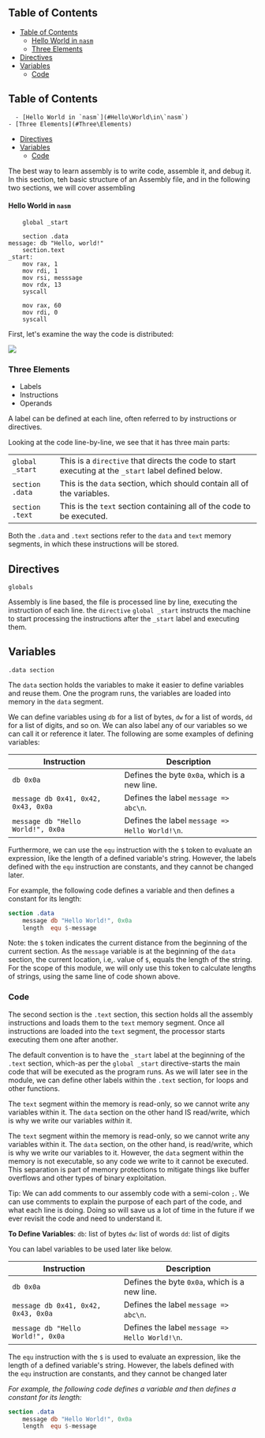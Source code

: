 ## Table of Contents

  - [Table of Contents](#Table\of\Contents)
      - [Hello World in `nasm`](#Hello\World\in\`nasm`)
    - [Three Elements](#Three\Elements)
  - [Directives](#Directives)
  - [Variables](#Variables)
    - [Code](#Code)

## Table of Contents

      - [Hello World in `nasm`](#Hello\World\in\`nasm`)
    - [Three Elements](#Three\Elements)
  - [Directives](#Directives)
  - [Variables](#Variables)
    - [Code](#Code)

The best way to learn assembly is to write code, assemble it, and debug it. In this section, teh basic structure of an Assembly file, and in the following two sections, we will cover assembling 

#### Hello World in `nasm`
```Assembly
	global _start

	section .data
message: db "Hello, world!"
	section.text
_start:
	mov rax, 1
	mov rdi, 1
	mov rsi, messsage
	mov rdx, 13
	syscall

	mov rax, 60
	mov rdi, 0
	syscall

```
First, let's examine the way the code is distributed:

![](https://academy.hackthebox.com/storage/modules/85/nasm_structure.jpg)


### Three Elements
- Labels
- Instructions
- Operands

A label can be defined at each line, often referred to by instructions or directives.

Looking at the code line-by-line, we see that it has three main parts:

|                 |                                                                                                     |
| --------------- | --------------------------------------------------------------------------------------------------- |
| `global _start` | This is a `directive` that directs the code to start executing at the `_start` label defined below. |
| `section .data` | This is the `data` section, which should contain all of the variables.                              |
| `section .text` | This is the `text` section containing all of the code to be executed.                               |
Both the `.data` and `.text` sections refer to the `data` and `text` memory segments, in which these instructions will be stored.

## Directives
	globals
Assembly is line based, the file is processed line by line, executing the instruction of each line. the `directive` `global _start` instructs the machine to start processing the instructions after the `_start` label and executing them. 

## Variables
	.data section
The `data` section holds the variables to make it easier to define variables and reuse them. One the program runs, the variables are loaded into memory in the `data` segment.

We can define variables using `db` for a list of bytes, `dw` for a list of words, `dd` for a list of digits, and so on. We can also label any of our variables so we can call it or reference it later. The following are some examples of defining variables:

|Instruction|Description|
|---|---|
|`db 0x0a`|Defines the byte `0x0a`, which is a new line.|
|`message db 0x41, 0x42, 0x43, 0x0a`|Defines the label `message => abc\n`.|
|`message db "Hello World!", 0x0a`|Defines the label `message => Hello World!\n`.|

Furthermore, we can use the `equ` instruction with the `$` token to evaluate an expression, like the length of a defined variable's string. However, the labels defined with the `equ` instruction are constants, and they cannot be changed later.

For example, the following code defines a variable and then defines a constant for its length:

```nasm
section .data
    message db "Hello World!", 0x0a
    length  equ $-message
```


Note: the `$` token indicates the current distance from the beginning of the current section. As the `message` variable is at the beginning of the `data` section, the current location, i.e,. value of `$`, equals the length of the string. For the scope of this module, we will only use this token to calculate lengths of strings, using the same line of code shown above.


### Code
The second section is the `.text` section, this section holds all the assembly instructions and loads them to the `text` memory segment. Once all instructions are loaded into the `text` segment, the processor starts executing them one after another.

The default convention is to have the `_start` label at the beginning of the `.text` section, which-as per the `global _start` directive-starts the main code that will be executed as the program runs. As we will later see in the module, we can define other labels within the `.text` section, for loops and other functions.

The `text` segment within the memory is read-only, so we cannot write any variables within it. The `data` section on the other hand IS read/write, which is why we write our variables *within* it.

The `text` segment within the memory is read-only, so we cannot write any variables within it. The `data` section, on the other hand, is read/write, which is why we write our variables to it. However, the `data` segment within the memory is not executable, so any code we write to it cannot be executed. This separation is part of memory protections to mitigate things like buffer overflows and other types of binary exploitation.

Tip: We can add comments to our assembly code with a semi-colon `;`. We can use comments to explain the purpose of each part of the code, and what each line is doing. Doing so will save us a lot of time in the future if we ever revisit the code and need to understand it.


**To Define Variables**:
`db`: list of bytes
`dw`: list of words
`dd`: list of digits

You can label variables to be used later like below.

|Instruction|Description|
|---|---|
|`db 0x0a`|Defines the byte `0x0a`, which is a new line.|
|`message db 0x41, 0x42, 0x43, 0x0a`|Defines the label `message => abc\n`.|
|`message db "Hello World!", 0x0a`|Defines the label `message => Hello World!\n`.|

The `equ` instruction with the `$` is used to evaluate an expression, like the length of a defined variable's string. However, the labels defined with the `equ` instruction are constants, and they cannot be changed later

*For example, the following code defines a variable and then defines a constant for its length:*
```nasm
section .data
    message db "Hello World!", 0x0a
    length  equ $-message
```






